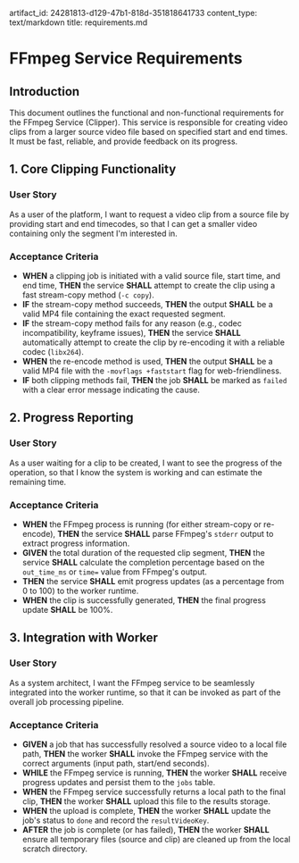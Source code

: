 artifact_id: 24281813-d129-47b1-818d-351818641733
content_type: text/markdown
title: requirements.md

# FFmpeg Service Requirements

## Introduction

This document outlines the functional and non-functional requirements for the FFmpeg Service (Clipper). This service is responsible for creating video clips from a larger source video file based on specified start and end times. It must be fast, reliable, and provide feedback on its progress.

## 1. Core Clipping Functionality

### User Story

As a user of the platform, I want to request a video clip from a source file by providing start and end timecodes, so that I can get a smaller video containing only the segment I'm interested in.

### Acceptance Criteria

-   **WHEN** a clipping job is initiated with a valid source file, start time, and end time,
    **THEN** the service **SHALL** attempt to create the clip using a fast stream-copy method (`-c copy`).
-   **IF** the stream-copy method succeeds,
    **THEN** the output **SHALL** be a valid MP4 file containing the exact requested segment.
-   **IF** the stream-copy method fails for any reason (e.g., codec incompatibility, keyframe issues),
    **THEN** the service **SHALL** automatically attempt to create the clip by re-encoding it with a reliable codec (`libx264`).
-   **WHEN** the re-encode method is used,
    **THEN** the output **SHALL** be a valid MP4 file with the `-movflags +faststart` flag for web-friendliness.
-   **IF** both clipping methods fail,
    **THEN** the job **SHALL** be marked as `failed` with a clear error message indicating the cause.

## 2. Progress Reporting

### User Story

As a user waiting for a clip to be created, I want to see the progress of the operation, so that I know the system is working and can estimate the remaining time.

### Acceptance Criteria

-   **WHEN** the FFmpeg process is running (for either stream-copy or re-encode),
    **THEN** the service **SHALL** parse FFmpeg's `stderr` output to extract progress information.
-   **GIVEN** the total duration of the requested clip segment,
    **THEN** the service **SHALL** calculate the completion percentage based on the `out_time_ms` or `time=` value from FFmpeg's output.
-   **THEN** the service **SHALL** emit progress updates (as a percentage from 0 to 100) to the worker runtime.
-   **WHEN** the clip is successfully generated,
    **THEN** the final progress update **SHALL** be 100%.

## 3. Integration with Worker

### User Story

As a system architect, I want the FFmpeg service to be seamlessly integrated into the worker runtime, so that it can be invoked as part of the overall job processing pipeline.

### Acceptance Criteria

-   **GIVEN** a job that has successfully resolved a source video to a local file path,
    **THEN** the worker **SHALL** invoke the FFmpeg service with the correct arguments (input path, start/end seconds).
-   **WHILE** the FFmpeg service is running,
    **THEN** the worker **SHALL** receive progress updates and persist them to the `jobs` table.
-   **WHEN** the FFmpeg service successfully returns a local path to the final clip,
    **THEN** the worker **SHALL** upload this file to the results storage.
-   **WHEN** the upload is complete,
    **THEN** the worker **SHALL** update the job's status to `done` and record the `resultVideoKey`.
-   **AFTER** the job is complete (or has failed),
    **THEN** the worker **SHALL** ensure all temporary files (source and clip) are cleaned up from the local scratch directory.

